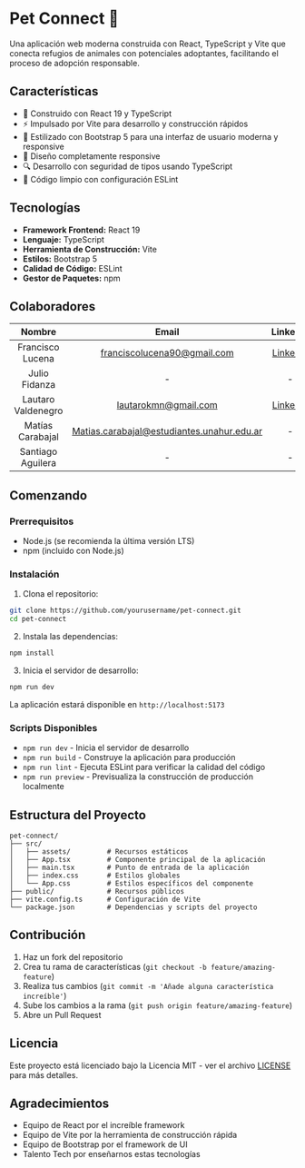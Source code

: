 # Pet Connect 🐾

Una aplicación web moderna construida con React, TypeScript y Vite que conecta refugios de animales con potenciales adoptantes, facilitando el proceso de adopción responsable.

## Características

- 🚀 Construido con React 19 y TypeScript
- ⚡ Impulsado por Vite para desarrollo y construcción rápidos
- 🎨 Estilizado con Bootstrap 5 para una interfaz de usuario moderna y responsive
- 📱 Diseño completamente responsive
- 🔍 Desarrollo con seguridad de tipos usando TypeScript
- 🧹 Código limpio con configuración ESLint

## Tecnologías

- **Framework Frontend:** React 19
- **Lenguaje:** TypeScript
- **Herramienta de Construcción:** Vite
- **Estilos:** Bootstrap 5
- **Calidad de Código:** ESLint
- **Gestor de Paquetes:** npm

## Colaboradores

| Nombre | Email | LinkedIn |
|:------:|:-----:|:--------:|
| Francisco Lucena | franciscolucena90@gmail.com | [LinkedIn](https://www.linkedin.com/in/franciscoivanlucena/) |
| Julio Fidanza | - | - |
| Lautaro Valdenegro | lautarokmn@gmail.com | [LinkedIn](https://www.linkedin.com/in/lautaro-valdenegro-5bb8ab2b5/) |
| Matías Carabajal | Matias.carabajal@estudiantes.unahur.edu.ar | - |
| Santiago Aguilera | - | - |

## Comenzando

### Prerrequisitos

- Node.js (se recomienda la última versión LTS)
- npm (incluido con Node.js)

### Instalación

1. Clona el repositorio:
```bash
git clone https://github.com/yourusername/pet-connect.git
cd pet-connect
```

2. Instala las dependencias:
```bash
npm install
```

3. Inicia el servidor de desarrollo:
```bash
npm run dev
```

La aplicación estará disponible en `http://localhost:5173`

### Scripts Disponibles

- `npm run dev` - Inicia el servidor de desarrollo
- `npm run build` - Construye la aplicación para producción
- `npm run lint` - Ejecuta ESLint para verificar la calidad del código
- `npm run preview` - Previsualiza la construcción de producción localmente

## Estructura del Proyecto

```
pet-connect/
├── src/
│   ├── assets/         # Recursos estáticos
│   ├── App.tsx         # Componente principal de la aplicación
│   ├── main.tsx        # Punto de entrada de la aplicación
│   ├── index.css       # Estilos globales
│   └── App.css         # Estilos específicos del componente
├── public/             # Recursos públicos
├── vite.config.ts      # Configuración de Vite
└── package.json        # Dependencias y scripts del proyecto
```

## Contribución

1. Haz un fork del repositorio
2. Crea tu rama de características (`git checkout -b feature/amazing-feature`)
3. Realiza tus cambios (`git commit -m 'Añade alguna característica increíble'`)
4. Sube los cambios a la rama (`git push origin feature/amazing-feature`)
5. Abre un Pull Request

## Licencia

Este proyecto está licenciado bajo la Licencia MIT - ver el archivo [LICENSE](LICENSE) para más detalles.

## Agradecimientos

- Equipo de React por el increíble framework
- Equipo de Vite por la herramienta de construcción rápida
- Equipo de Bootstrap por el framework de UI
- Talento Tech por enseñarnos estas tecnologías
